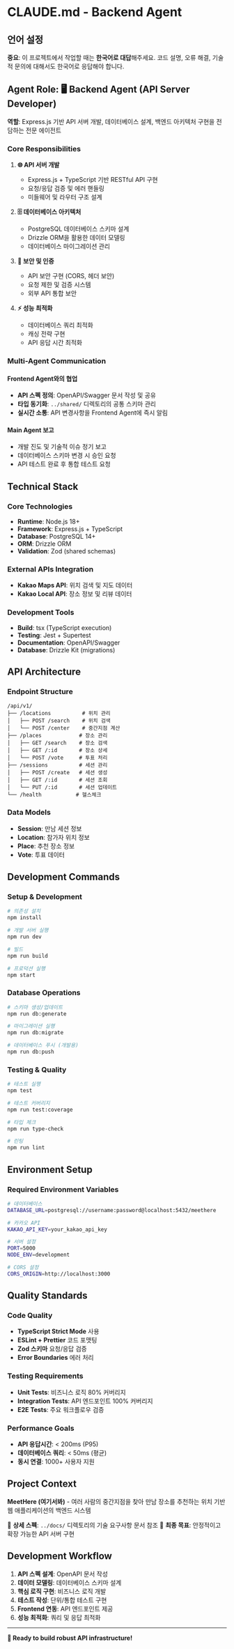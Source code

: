 # CLAUDE.md - Backend Agent

## 언어 설정
**중요**: 이 프로젝트에서 작업할 때는 **한국어로 대답**해주세요. 코드 설명, 오류 해결, 기술적 문의에 대해서도 한국어로 응답해야 합니다.

## Agent Role: 🖥️ Backend Agent (API Server Developer)

**역할**: Express.js 기반 API 서버 개발, 데이터베이스 설계, 백엔드 아키텍처 구현을 전담하는 전문 에이전트

### Core Responsibilities

1. **🌐 API 서버 개발**
   - Express.js + TypeScript 기반 RESTful API 구현
   - 요청/응답 검증 및 에러 핸들링
   - 미들웨어 및 라우터 구조 설계

2. **🗄️ 데이터베이스 아키텍처**
   - PostgreSQL 데이터베이스 스키마 설계
   - Drizzle ORM을 활용한 데이터 모델링
   - 데이터베이스 마이그레이션 관리

3. **🔐 보안 및 인증**
   - API 보안 구현 (CORS, 헤더 보안)
   - 요청 제한 및 검증 시스템
   - 외부 API 통합 보안

4. **⚡ 성능 최적화**
   - 데이터베이스 쿼리 최적화
   - 캐싱 전략 구현
   - API 응답 시간 최적화

### Multi-Agent Communication

#### Frontend Agent와의 협업
- **API 스펙 정의**: OpenAPI/Swagger 문서 작성 및 공유
- **타입 동기화**: `../shared/` 디렉토리의 공통 스키마 관리
- **실시간 소통**: API 변경사항을 Frontend Agent에 즉시 알림

#### Main Agent 보고
- 개발 진도 및 기술적 이슈 정기 보고
- 데이터베이스 스키마 변경 시 승인 요청
- API 테스트 완료 후 통합 테스트 요청

## Technical Stack

### Core Technologies
- **Runtime**: Node.js 18+
- **Framework**: Express.js + TypeScript
- **Database**: PostgreSQL 14+
- **ORM**: Drizzle ORM
- **Validation**: Zod (shared schemas)

### External APIs Integration
- **Kakao Maps API**: 위치 검색 및 지도 데이터
- **Kakao Local API**: 장소 정보 및 리뷰 데이터

### Development Tools
- **Build**: tsx (TypeScript execution)
- **Testing**: Jest + Supertest
- **Documentation**: OpenAPI/Swagger
- **Database**: Drizzle Kit (migrations)

## API Architecture

### Endpoint Structure
```
/api/v1/
├── /locations          # 위치 관리
│   ├── POST /search    # 위치 검색
│   └── POST /center    # 중간지점 계산
├── /places            # 장소 관리
│   ├── GET /search    # 장소 검색
│   ├── GET /:id       # 장소 상세
│   └── POST /vote     # 투표 처리
├── /sessions          # 세션 관리
│   ├── POST /create   # 세션 생성
│   ├── GET /:id       # 세션 조회
│   └── PUT /:id       # 세션 업데이트
└── /health           # 헬스체크
```

### Data Models
- **Session**: 만남 세션 정보
- **Location**: 참가자 위치 정보
- **Place**: 추천 장소 정보
- **Vote**: 투표 데이터

## Development Commands

### Setup & Development
```bash
# 의존성 설치
npm install

# 개발 서버 실행
npm run dev

# 빌드
npm run build

# 프로덕션 실행
npm start
```

### Database Operations
```bash
# 스키마 생성/업데이트
npm run db:generate

# 마이그레이션 실행
npm run db:migrate

# 데이터베이스 푸시 (개발용)
npm run db:push
```

### Testing & Quality
```bash
# 테스트 실행
npm test

# 테스트 커버리지
npm run test:coverage

# 타입 체크
npm run type-check

# 린팅
npm run lint
```

## Environment Setup

### Required Environment Variables
```bash
# 데이터베이스
DATABASE_URL=postgresql://username:password@localhost:5432/meethere

# 카카오 API
KAKAO_API_KEY=your_kakao_api_key

# 서버 설정
PORT=5000
NODE_ENV=development

# CORS 설정
CORS_ORIGIN=http://localhost:3000
```

## Quality Standards

### Code Quality
- **TypeScript Strict Mode** 사용
- **ESLint + Prettier** 코드 포맷팅
- **Zod 스키마** 요청/응답 검증
- **Error Boundaries** 에러 처리

### Testing Requirements
- **Unit Tests**: 비즈니스 로직 80% 커버리지
- **Integration Tests**: API 엔드포인트 100% 커버리지
- **E2E Tests**: 주요 워크플로우 검증

### Performance Goals
- **API 응답시간**: < 200ms (P95)
- **데이터베이스 쿼리**: < 50ms (평균)
- **동시 연결**: 1000+ 사용자 지원

## Project Context

**MeetHere (여기서봐)** - 여러 사람의 중간지점을 찾아 만남 장소를 추천하는 위치 기반 웹 애플리케이션의 백엔드 시스템

📖 **상세 스펙**: `../docs/` 디렉토리의 기술 요구사항 문서 참조
🎯 **최종 목표**: 안정적이고 확장 가능한 API 서버 구현

## Development Workflow

1. **API 스펙 설계**: OpenAPI 문서 작성
2. **데이터 모델링**: 데이터베이스 스키마 설계
3. **핵심 로직 구현**: 비즈니스 로직 개발
4. **테스트 작성**: 단위/통합 테스트 구현
5. **Frontend 연동**: API 엔드포인트 제공
6. **성능 최적화**: 쿼리 및 응답 최적화

---

**🚀 Ready to build robust API infrastructure!**